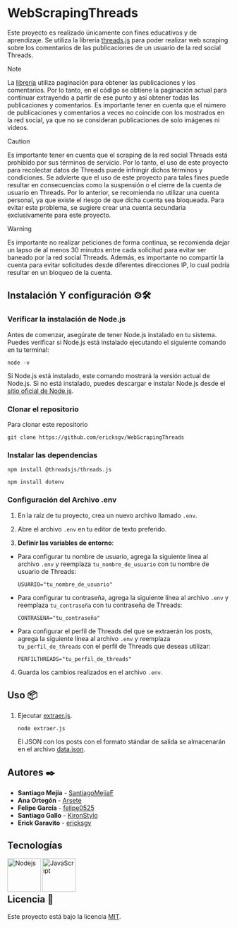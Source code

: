 # WebScrapingThreads

Este proyecto es realizado únicamente con fines educativos y de aprendizaje. Se utiliza la librería [threads.js](https://github.com/threadsjs/threads.js) para poder realizar web scraping sobre los comentarios de las publicaciones de un usuario de la red social Threads.

> [!NOTE]
> La [librería](https://github.com/threadsjs/threads.js) utiliza paginación para obtener las publicaciones y los comentarios. Por lo tanto, en el código se obtiene la paginación actual para continuar extrayendo a partir de ese punto y así obtener todas las publicaciones y comentarios. Es importante tener en cuenta que el número de publicaciones y comentarios a veces no coincide con los mostrados en la red social, ya que no se consideran publicaciones de solo imágenes ni videos.

> [!CAUTION]
> Es importante tener en cuenta que el scraping de la red social Threads está prohibido por sus términos de servicio. Por lo tanto, el uso de este proyecto para recolectar datos de Threads puede infringir dichos términos y condiciones. Se advierte que el uso de este proyecto para tales fines puede resultar en consecuencias como la suspensión o el cierre de la cuenta de usuario en Threads. Por lo anterior, se recomienda no utilizar una cuenta personal, ya que existe el riesgo de que dicha cuenta sea bloqueada. Para evitar este problema, se sugiere crear una cuenta secundaria exclusivamente para este proyecto.

> [!WARNING]
> Es importante no realizar peticiones de forma continua, se recomienda dejar un lapso de al menos 30 minutos entre cada solicitud para evitar ser baneado por la red social Threads. Además, es importante no compartir la cuenta para evitar solicitudes desde diferentes direcciones IP, lo cual podría resultar en un bloqueo de la cuenta.

## Instalación Y configuración ⚙️🛠️

### Verificar la instalación de Node.js
Antes de comenzar, asegúrate de tener Node.js instalado en tu sistema. Puedes verificar si Node.js está instalado ejecutando el siguiente comando en tu terminal:
```
node -v
```
Si Node.js está instalado, este comando mostrará la versión actual de Node.js. Si no está instalado, puedes descargar e instalar Node.js desde el [sitio oficial de Node.js](https://nodejs.org/en/download).

### Clonar el repositorio
Para clonar este repositorio
```
git clone https://github.com/ericksgv/WebScrapingThreads
```
### Instalar las dependencias
```
npm install @threadsjs/threads.js
```
```
npm install dotenv
```
### Configuración del Archivo .env

1. En la raíz de tu proyecto, crea un nuevo archivo llamado `.env`.

2. Abre el archivo `.env` en tu editor de texto preferido.
 
 3. **Definir las variables de entorno**:
  - Para configurar tu nombre de usuario, agrega la siguiente línea al archivo `.env` y reemplaza `tu_nombre_de_usuario` con tu nombre de usuario de Threads:
    ```plaintext
    USUARIO="tu_nombre_de_usuario"
    ```
  - Para configurar tu contraseña, agrega la siguiente línea al archivo `.env` y reemplaza `tu_contraseña` con tu contraseña de Threads:
    ```plaintext
    CONTRASENA="tu_contraseña"
    ```
   - Para configurar el perfil de Threads del que se extraerán los posts, agrega la siguiente línea al archivo `.env` y reemplaza `tu_perfil_de_threads` con el perfil de Threads que deseas utilizar:
     ```plaintext
     PERFILTHREADS="tu_perfil_de_threads"
     ```
 4. Guarda los cambios realizados en el archivo `.env`.
## Uso 📦
1. Ejecutar [extraer.js](./extraer.js).
   
     ```
     node extraer.js
     ```
     El JSON con los posts con el formato stándar de salida se almacenarán en el archivo [data.json](./data.json).

## Autores ✒️
* **Santiago Mejía** - [SantiagoMejiaF](https://github.com/SantiagoMejiaF)
* **Ana Ortegón** - [Arsete](https://github.com/Arsete)
* **Felipe García** - [felipe0525](https://github.com/felipe0525)
* **Santiago Gallo** - [KironStylo](https://github.com/KironStylo)
* **Erick Garavito** - [ericksgv](https://github.com/ericksgv)

## Tecnologías
<img align="left" alt="Nodejs" width="76px" src="https://user-images.githubusercontent.com/25181517/183568594-85e280a7-0d7e-4d1a-9028-c8c2209e073c.png" /> 
<img align="left" alt="JavaScript" width="76px" src="https://raw.githubusercontent.com/jmnote/z-icons/master/svg/javascript.svg" /> 

<br>
<br>
<br>


## Licencia 📄
Este proyecto está bajo la licencia [MIT](./LICENSE).

